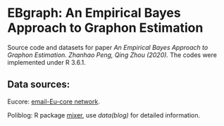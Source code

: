 # EBgraph: An Empirical Bayes Approach to Graphon Estimation

Source code and datasets for paper *An Empirical Bayes Approach to Graphon Estimation. Zhanhao Peng, Qing Zhou (2020).*
The codes were implemented under R 3.6.1. 

## Data sources:

Eucore: [email-Eu-core network](https://snap.stanford.edu/data/email-Eu-core.html). 

Poliblog: R package [mixer](https://cran.r-project.org/src/contrib/Archive/mixer/), use *data(blog)* for detailed information.
